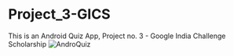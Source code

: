 # Project_3-GICS
This is an Android Quiz App, Project no. 3 - Google India Challenge Scholarship
![AndroQuiz](https://imgur.com/a/905aTtp)

